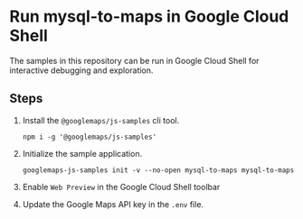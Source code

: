 # Run mysql-to-maps in Google Cloud Shell

The samples in this repository can be run in Google Cloud Shell for interactive debugging and exploration.

## Steps

1. Install the `@googlemaps/js-samples` cli tool.

    ```
    npm i -g '@googlemaps/js-samples'
    ```
1. Initialize the sample application. 
    ```
    googlemaps-js-samples init -v --no-open mysql-to-maps mysql-to-maps
    ```
1. Enable `Web Preview` in the Google Cloud Shell toolbar
1. Update the Google Maps API key in the `.env` file.
